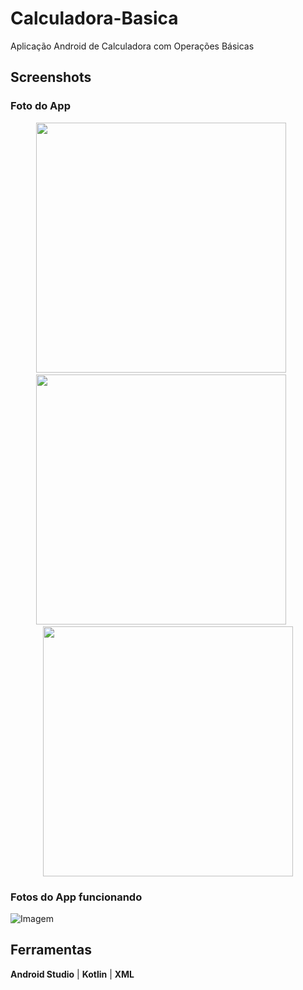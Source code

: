 # Calculadora-Basica
Aplicação Android de Calculadora com Operações Básicas


## Screenshots
### Foto do App
<div align="center">
  <img height="400" src="https://github.com/lito-bumba/Calculadora-Basica/blob/main/screenshots/Screenshot_20220220-194011.png" /> &ensp; &ensp;
  <img height="400" src="https://github.com/lito-bumba/Calculadora-Basica/blob/main/screenshots/Screenshot_20220220-194032.png" /> &ensp; &ensp;
  <img height="400" src="https://github.com/lito-bumba/Calculadora-Basica/blob/main/screenshots/Screenshot_20220220-194052.png" />
</div>

### Fotos do App funcionando

![Imagem](https://github.com/lito-bumba/Calculadora-Basica/blob/main/screenshots/Calculadora.gif)

## Ferramentas
**Android Studio** |
**Kotlin** |
**XML**
